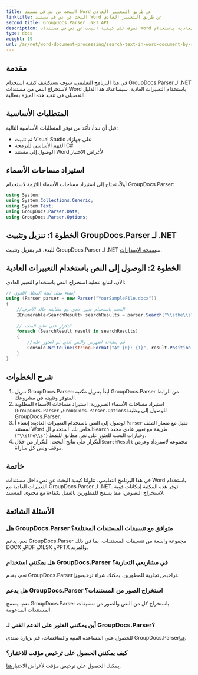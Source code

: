 ```yaml
---
title: البحث عن نص في مستند Word عن طريق التعبير العادي
linktitle: البحث عن نص في مستند Word عن طريق التعبير العادي
second_title: GroupDocs.Parser .NET API
description: تعرف على كيفية البحث عن نص في مستندات Word باستخدام التعبيرات العادية باستخدام GroupDocs.Parser لـ .NET. استخراج محتوى محدد بكفاءة.
type: docs
weight: 19
url: /ar/net/word-document-processing/search-text-in-word-document-by-regular-expression/
---
```

## مقدمة
في هذا البرنامج التعليمي، سوف نستكشف كيفية استخدام GroupDocs.Parser لـ .NET لاستخراج النص من مستندات Word باستخدام التعبيرات العادية. سيساعدك هذا الدليل التفصيلي في تنفيذ هذه الميزة بفعالية.
## المتطلبات الأساسية
قبل أن نبدأ، تأكد من توفر المتطلبات الأساسية التالية:
- تم تثبيت Visual Studio على جهازك
- الفهم الأساسي للبرمجة C#
- الوصول إلى مستند Word لأغراض الاختبار

## استيراد مساحات الأسماء
أولاً، تحتاج إلى استيراد مساحات الأسماء اللازمة لاستخدام GroupDocs.Parser:
```csharp
using System;
using System.Collections.Generic;
using System.Text;
using GroupDocs.Parser.Data;
using GroupDocs.Parser.Options;
```
## الخطوة 1: تنزيل وتثبيت GroupDocs.Parser لـ .NET
 للبدء، قم بتنزيل وتثبيت GroupDocs.Parser لـ .NET من[صفحة الإصدارات](https://releases.groupdocs.com/parser/net/).
## الخطوة 2: الوصول إلى النص باستخدام التعبيرات العادية
الآن، لنتابع عملية استخراج النص باستخدام التعبير العادي:
```csharp
// إنشاء مثيل لفئة المحلل اللغوي
using (Parser parser = new Parser("YourSampleFile.docx"))
{
    //البحث باستخدام تعبير عادي مع مطابقة حالة الأحرف
    IEnumerable<SearchResult> searchResults = parser.Search("\\sthe\\s", new SearchOptions(true, false, true));
    
    // التكرار على نتائج البحث
    foreach (SearchResult result in searchResults)
    {
        //قم بطباعة الفهرس والنص الذي تم العثور عليه
        Console.WriteLine(string.Format("At {0}: {1}", result.Position, result.Text));
    }
}
```
## شرح الخطوات
1. تنزيل GroupDocs.Parser: ابدأ بتنزيل مكتبة GroupDocs.Parser من الرابط المتوفر وتثبيته في مشروعك.
2. استيراد مساحات الأسماء الضرورية: استيراد مساحات الأسماء المطلوبة (`GroupDocs.Parser` و`GroupDocs.Parser.Options`للوصول إلى وظيفة GroupDocs.Parser.
3.  الوصول إلى النص باستخدام التعبيرات العادية: إنشاء أ`Parser` مثيل مع مسار الملف لمستند Word الخاص بك. استخدم ال`Search` طريقة مع تعبير عادي محدد (`"\\sthe\\s"`) وخيارات البحث للعثور على نص مطابق للنمط.
4.  التكرار على نتائج البحث: التكرار من خلال`SearchResult` مجموعة لاسترداد وعرض موقف ونص كل مباراة.

## خاتمة
في هذا البرنامج التعليمي، تناولنا كيفية البحث عن نص داخل مستندات Word باستخدام التعبيرات العادية مع GroupDocs.Parser لـ .NET. توفر هذه المكتبة إمكانات قوية لاستخراج النصوص، مما يسمح للمطورين بالعمل بكفاءة مع محتوى المستند.

## الأسئلة الشائعة
### هل GroupDocs.Parser متوافق مع تنسيقات المستندات المختلفة؟
نعم، يدعم GroupDocs.Parser مجموعة واسعة من تنسيقات المستندات، بما في ذلك DOCX وPDF وXLSX وPPTX والمزيد.
### هل يمكنني استخدام GroupDocs.Parser في مشاريعي التجارية؟
 نعم، يقدم GroupDocs.Parser تراخيص تجارية للمطورين. يمكنك شراء ترخيص[هنا](https://purchase.groupdocs.com/buy).
### هل يدعم GroupDocs.Parser استخراج الصور من المستندات؟
نعم، يسمح GroupDocs.Parser باستخراج كل من النص والصور من تنسيقات المستندات المدعومة.
### أين يمكنني العثور على الدعم الفني لـ GroupDocs.Parser؟
 للحصول على المساعدة الفنية والمناقشات، قم بزيارة منتدى GroupDocs.Parser[هنا](https://forum.groupdocs.com/c/parser/17).
### كيف يمكنني الحصول على ترخيص مؤقت للاختبار؟
 يمكنك الحصول على ترخيص مؤقت لأغراض الاختبار[هنا](https://purchase.groupdocs.com/temporary-license/).